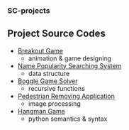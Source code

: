 ### SC-projects

## Project Source Codes
* [Breakout Game](https://github.com/mcdoul/sc-projects/tree/main/sc-projects/breakout_game)
  * animation & game designing
* [Name Popularity Searching System](https://github.com/mcdoul/sc-projects/tree/main/sc-projects/baby_name)
  * data structure
* [Boggle Game Solver](https://github.com/mcdoul/sc-projects/tree/main/sc-projects/boggle_game_solver)
  * recursive functions
* [Pedestrian Removing Application](https://github.com/mcdoul/sc-projects/tree/main/sc-projects/my_photoshop)
  * image processing
* [Hangman Game](https://github.com/mcdoul/sc-projects/tree/main/sc-projects/hangman_game)
  * python semantics & syntax
